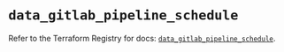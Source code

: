 # `data_gitlab_pipeline_schedule`

Refer to the Terraform Registry for docs: [`data_gitlab_pipeline_schedule`](https://registry.terraform.io/providers/gitlabhq/gitlab/17.8.0/docs/data-sources/pipeline_schedule).
